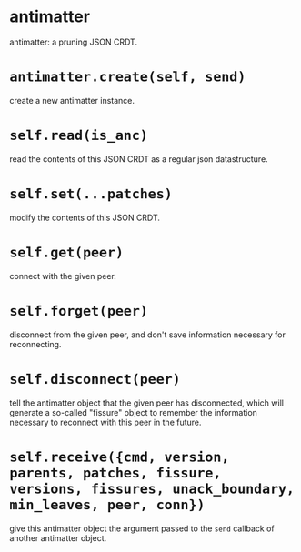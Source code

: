 # antimatter

antimatter: a pruning JSON CRDT.

# `antimatter.create(self, send)`

create a new antimatter instance.

# `self.read(is_anc)`

read the contents of this JSON CRDT as a regular json datastructure.

# `self.set(...patches)`

modify the contents of this JSON CRDT.

# `self.get(peer)`

connect with the given peer.

# `self.forget(peer)`

disconnect from the given peer, and don't save information necessary for reconnecting.

# `self.disconnect(peer)`

tell the antimatter object that the given peer has disconnected, which will generate a so-called "fissure" object to remember the information necessary to reconnect with this peer in the future.

# `self.receive({cmd, version, parents, patches, fissure, versions, fissures, unack_boundary, min_leaves, peer, conn})`

give this antimatter object the argument passed to the `send` callback of another antimatter object.
